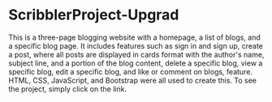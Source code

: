 # ScribblerProject-Upgrad
This is a three-page blogging website with a homepage, a list of blogs, and a specific blog page. It includes features such as sign in and sign up, create a post, where all posts are displayed in cards format with the author's name, subject line, and a portion of the blog content, delete a specific blog, view a specific blog, edit a specific blog, and like or comment on blogs, feature. HTML, CSS, JavaScript, and Bootstrap were all used to create this. To see the project, simply click on the link.
